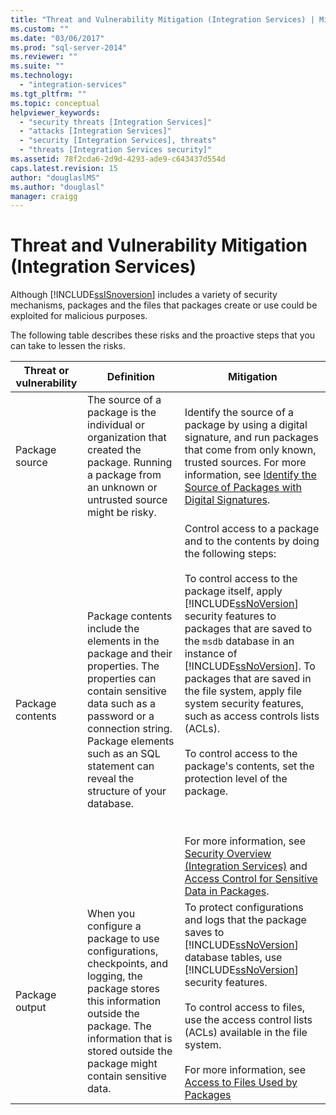 ```yaml
---
title: "Threat and Vulnerability Mitigation (Integration Services) | Microsoft Docs"
ms.custom: ""
ms.date: "03/06/2017"
ms.prod: "sql-server-2014"
ms.reviewer: ""
ms.suite: ""
ms.technology: 
  - "integration-services"
ms.tgt_pltfrm: ""
ms.topic: conceptual
helpviewer_keywords: 
  - "security threats [Integration Services]"
  - "attacks [Integration Services]"
  - "security [Integration Services], threats"
  - "threats [Integration Services security]"
ms.assetid: 78f2cda6-2d9d-4293-ade9-c643437d554d
caps.latest.revision: 15
author: "douglaslMS"
ms.author: "douglasl"
manager: craigg
---
```

# Threat and Vulnerability Mitigation (Integration Services)
  Although [!INCLUDE[ssISnoversion](../includes/ssisnoversion-md.md)] includes a variety of security mechanisms, packages and the files that packages create or use could be exploited for malicious purposes.  
  
 The following table describes these risks and the proactive steps that you can take to lessen the risks.  
  
|Threat or vulnerability|Definition|Mitigation|  
|-----------------------------|----------------|----------------|  
|Package source|The source of a package is the individual or organization that created the package. Running a package from an unknown or untrusted source might be risky.|Identify the source of a package by using a digital signature, and run packages that come from only known, trusted sources. For more information, see [Identify the Source of Packages with Digital Signatures](security/identify-the-source-of-packages-with-digital-signatures.md).|  
|Package contents|Package contents include the elements in the package and their properties. The properties can contain sensitive data such as a password or a connection string. Package elements such as an SQL statement can reveal the structure of your database.|Control access to a package and to the contents by doing the following steps:<br /><br /> To control access to the package itself, apply [!INCLUDE[ssNoVersion](../includes/ssnoversion-md.md)] security features to packages that are saved to the `msdb` database in an instance of [!INCLUDE[ssNoVersion](../includes/ssnoversion-md.md)]. To packages that are saved in the file system, apply file system security features, such as access controls lists (ACLs).<br /><br /> To control access to the package's contents, set the protection level of the package.<br /><br /> <br /><br /> For more information, see [Security Overview &#40;Integration Services&#41;](security/security-overview-integration-services.md) and [Access Control for Sensitive Data in Packages](security/access-control-for-sensitive-data-in-packages.md).|  
|Package output|When you configure a package to use configurations, checkpoints, and logging, the package stores this information outside the package. The information that is stored outside the package might contain sensitive data.|To protect configurations and logs that the package saves to [!INCLUDE[ssNoVersion](../includes/ssnoversion-md.md)] database tables, use [!INCLUDE[ssNoVersion](../includes/ssnoversion-md.md)] security features.<br /><br /> To control access to files, use the access control lists (ACLs) available in the file system.<br /><br /> For more information, see [Access to Files Used by Packages](../../2014/integration-services/access-to-files-used-by-packages.md)|  
  
  